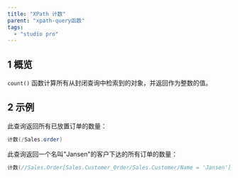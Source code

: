 ```yaml
---
title: "XPath 计数"
parent: "xpath-query函数"
tags:
  - "studio pro"
---
```


## 1 概览

`count()` 函数计算所有从封闭查询中检索到的对象，并返回作为整数的值。

## 2 示例

此查询返回所有已放置订单的数量：

```java
计数(/Sales.order)
```

此查询返回一个名叫"Jansen"的客户下达的所有订单的数量：

```java
计数(//Sales.Order[Sales.Customer_Order/Sales.Customer/Name = 'Jansen'])
```
